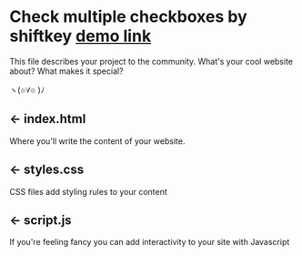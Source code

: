 # Check multiple checkboxes by shiftkey [demo link](https://adaptable-hisser.glitch.me/)

This file describes your project to the community. What's your cool website about? What makes it special?

ヽ(๏∀๏ )ﾉ

## ← index.html

Where you'll write the content of your website. 

## ← styles.css

CSS files add styling rules to your content

## ← script.js

If you're feeling fancy you can add interactivity to your site with Javascript
